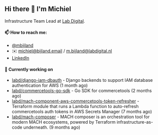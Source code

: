 ## Hi there 👋 I'm Michiel

Infrastructure Team Lead at [Lab Digital](https://www.labdigital.nl).

#### 📫 How to reach me:

- [@mbijland](https://twitter.com/mbijland)
- ✉️ michiel@bijland.email / m.bijland@labdigital.nl
- [LinkedIn](https://www.linkedin.com/in/michielbijland/)

#### 👷 Currently working on


- [labd/django-iam-dbauth](https://github.com/labd/django-iam-dbauth) - Django backends to support IAM database authentication for AWS (1 month ago)
- [labd/commercetools-go-sdk](https://github.com/labd/commercetools-go-sdk) - Go SDK for commercetools (2 months ago)
- [labd/mach-component-aws-commercetools-token-refresher](https://github.com/labd/mach-component-aws-commercetools-token-refresher) - Terraform module that runs a Lambda function to auto-refresh commercetools auth tokens in AWS Secrets Manager (7 months ago)
- [labd/mach-composer](https://github.com/labd/mach-composer) - MACH composer is an orchestration tool for modern MACH ecosystems, powered by Terraform infrastructure-as-code underneath. (9 months ago)




